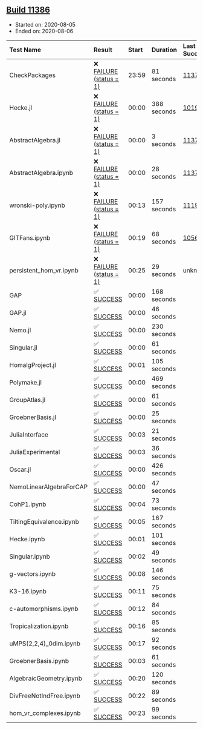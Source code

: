 ## [Build 11386](https://oscarci.mathematik.uni-kl.de/job/oscar/11386/)

* Started on: 2020-08-05
* Ended on: 2020-08-06

| Test Name    | Result | Start | Duration | Last Success | First Failure |
|:-------------|:-------|:------|:---------|:-------------|:--------------|
| CheckPackages | ❌ [FAILURE (status = 1)](https://oscarci.mathematik.uni-kl.de/job/oscar/11386/artifact/logs/build-11386/CheckPackages.log) | 23:59 | 81 seconds | [11376](https://oscarci.mathematik.uni-kl.de/job/oscar/11376/) | [11377](https://oscarci.mathematik.uni-kl.de/job/oscar/11377/) |
| Hecke.jl | ❌ [FAILURE (status = 1)](https://oscarci.mathematik.uni-kl.de/job/oscar/11386/artifact/logs/build-11386/Hecke.jl.log) | 00:00 | 388 seconds | [10197](https://oscarci.mathematik.uni-kl.de/job/oscar/10197/) | [10198](https://oscarci.mathematik.uni-kl.de/job/oscar/10198/) |
| AbstractAlgebra.jl | ❌ [FAILURE (status = 1)](https://oscarci.mathematik.uni-kl.de/job/oscar/11386/artifact/logs/build-11386/AbstractAlgebra.jl.log) | 00:00 | 3 seconds | [11376](https://oscarci.mathematik.uni-kl.de/job/oscar/11376/) | [11377](https://oscarci.mathematik.uni-kl.de/job/oscar/11377/) |
| AbstractAlgebra.ipynb | ❌ [FAILURE (status = 1)](https://oscarci.mathematik.uni-kl.de/job/oscar/11386/artifact/logs/build-11386/AbstractAlgebra.ipynb.log) | 00:00 | 28 seconds | [11376](https://oscarci.mathematik.uni-kl.de/job/oscar/11376/) | [11377](https://oscarci.mathematik.uni-kl.de/job/oscar/11377/) |
| wronski-poly.ipynb | ❌ [FAILURE (status = 1)](https://oscarci.mathematik.uni-kl.de/job/oscar/11386/artifact/logs/build-11386/wronski-poly.ipynb.log) | 00:13 | 157 seconds | [11192](https://oscarci.mathematik.uni-kl.de/job/oscar/11192/) | [11193](https://oscarci.mathematik.uni-kl.de/job/oscar/11193/) |
| GITFans.ipynb | ❌ [FAILURE (status = 1)](https://oscarci.mathematik.uni-kl.de/job/oscar/11386/artifact/logs/build-11386/GITFans.ipynb.log) | 00:19 | 68 seconds | [10566](https://oscarci.mathematik.uni-kl.de/job/oscar/10566/) | [10567](https://oscarci.mathematik.uni-kl.de/job/oscar/10567/) |
| persistent_hom_vr.ipynb | ❌ [FAILURE (status = 1)](https://oscarci.mathematik.uni-kl.de/job/oscar/11386/artifact/logs/build-11386/persistent_hom_vr.ipynb.log) | 00:25 | 29 seconds | unknown | unknown |
| GAP | ✅ [SUCCESS](https://oscarci.mathematik.uni-kl.de/job/oscar/11386/artifact/logs/build-11386/GAP.log) | 00:00 | 168 seconds |  |  |
| GAP.jl | ✅ [SUCCESS](https://oscarci.mathematik.uni-kl.de/job/oscar/11386/artifact/logs/build-11386/GAP.jl.log) | 00:00 | 46 seconds |  |  |
| Nemo.jl | ✅ [SUCCESS](https://oscarci.mathematik.uni-kl.de/job/oscar/11386/artifact/logs/build-11386/Nemo.jl.log) | 00:00 | 230 seconds |  |  |
| Singular.jl | ✅ [SUCCESS](https://oscarci.mathematik.uni-kl.de/job/oscar/11386/artifact/logs/build-11386/Singular.jl.log) | 00:00 | 61 seconds |  |  |
| HomalgProject.jl | ✅ [SUCCESS](https://oscarci.mathematik.uni-kl.de/job/oscar/11386/artifact/logs/build-11386/HomalgProject.jl.log) | 00:01 | 105 seconds |  |  |
| Polymake.jl | ✅ [SUCCESS](https://oscarci.mathematik.uni-kl.de/job/oscar/11386/artifact/logs/build-11386/Polymake.jl.log) | 00:00 | 469 seconds |  |  |
| GroupAtlas.jl | ✅ [SUCCESS](https://oscarci.mathematik.uni-kl.de/job/oscar/11386/artifact/logs/build-11386/GroupAtlas.jl.log) | 00:00 | 61 seconds |  |  |
| GroebnerBasis.jl | ✅ [SUCCESS](https://oscarci.mathematik.uni-kl.de/job/oscar/11386/artifact/logs/build-11386/GroebnerBasis.jl.log) | 00:00 | 25 seconds |  |  |
| JuliaInterface | ✅ [SUCCESS](https://oscarci.mathematik.uni-kl.de/job/oscar/11386/artifact/logs/build-11386/JuliaInterface.log) | 00:03 | 21 seconds |  |  |
| JuliaExperimental | ✅ [SUCCESS](https://oscarci.mathematik.uni-kl.de/job/oscar/11386/artifact/logs/build-11386/JuliaExperimental.log) | 00:03 | 36 seconds |  |  |
| Oscar.jl | ✅ [SUCCESS](https://oscarci.mathematik.uni-kl.de/job/oscar/11386/artifact/logs/build-11386/Oscar.jl.log) | 00:00 | 426 seconds |  |  |
| NemoLinearAlgebraForCAP | ✅ [SUCCESS](https://oscarci.mathematik.uni-kl.de/job/oscar/11386/artifact/logs/build-11386/NemoLinearAlgebraForCAP.log) | 00:00 | 47 seconds |  |  |
| CohP1.ipynb | ✅ [SUCCESS](https://oscarci.mathematik.uni-kl.de/job/oscar/11386/artifact/logs/build-11386/CohP1.ipynb.log) | 00:04 | 73 seconds |  |  |
| TiltingEquivalence.ipynb | ✅ [SUCCESS](https://oscarci.mathematik.uni-kl.de/job/oscar/11386/artifact/logs/build-11386/TiltingEquivalence.ipynb.log) | 00:05 | 167 seconds |  |  |
| Hecke.ipynb | ✅ [SUCCESS](https://oscarci.mathematik.uni-kl.de/job/oscar/11386/artifact/logs/build-11386/Hecke.ipynb.log) | 00:01 | 101 seconds |  |  |
| Singular.ipynb | ✅ [SUCCESS](https://oscarci.mathematik.uni-kl.de/job/oscar/11386/artifact/logs/build-11386/Singular.ipynb.log) | 00:02 | 49 seconds |  |  |
| g-vectors.ipynb | ✅ [SUCCESS](https://oscarci.mathematik.uni-kl.de/job/oscar/11386/artifact/logs/build-11386/g-vectors.ipynb.log) | 00:08 | 146 seconds |  |  |
| K3-16.ipynb | ✅ [SUCCESS](https://oscarci.mathematik.uni-kl.de/job/oscar/11386/artifact/logs/build-11386/K3-16.ipynb.log) | 00:11 | 75 seconds |  |  |
| c-automorphisms.ipynb | ✅ [SUCCESS](https://oscarci.mathematik.uni-kl.de/job/oscar/11386/artifact/logs/build-11386/c-automorphisms.ipynb.log) | 00:12 | 84 seconds |  |  |
| Tropicalization.ipynb | ✅ [SUCCESS](https://oscarci.mathematik.uni-kl.de/job/oscar/11386/artifact/logs/build-11386/Tropicalization.ipynb.log) | 00:16 | 85 seconds |  |  |
| uMPS(2,2,4)_0dim.ipynb | ✅ [SUCCESS](https://oscarci.mathematik.uni-kl.de/job/oscar/11386/artifact/logs/build-11386/uMPS-2-2-4-_0dim.ipynb.log) | 00:17 | 92 seconds |  |  |
| GroebnerBasis.ipynb | ✅ [SUCCESS](https://oscarci.mathematik.uni-kl.de/job/oscar/11386/artifact/logs/build-11386/GroebnerBasis.ipynb.log) | 00:03 | 61 seconds |  |  |
| AlgebraicGeometry.ipynb | ✅ [SUCCESS](https://oscarci.mathematik.uni-kl.de/job/oscar/11386/artifact/logs/build-11386/AlgebraicGeometry.ipynb.log) | 00:20 | 120 seconds |  |  |
| DivFreeNotIndFree.ipynb | ✅ [SUCCESS](https://oscarci.mathematik.uni-kl.de/job/oscar/11386/artifact/logs/build-11386/DivFreeNotIndFree.ipynb.log) | 00:22 | 89 seconds |  |  |
| hom_vr_complexes.ipynb | ✅ [SUCCESS](https://oscarci.mathematik.uni-kl.de/job/oscar/11386/artifact/logs/build-11386/hom_vr_complexes.ipynb.log) | 00:23 | 99 seconds |  |  |

